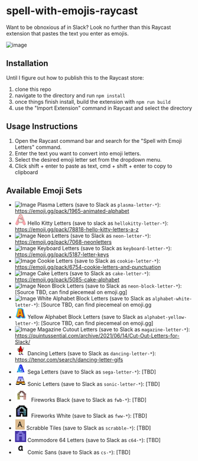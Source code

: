 # spell-with-emojis-raycast
Want to be obnoxious af in Slack? Look no further than this Raycast extension that pastes the text you enter as emojis. 

<img width="518" alt="image" src="https://github.com/user-attachments/assets/4cdeb0d9-94ad-40f9-aac2-0f44e3bbcbd8">


## Installation

Until I figure out how to publish this to the Raycast store: 

1. clone this repo
2. navigate to the directory and run `npm install`
3. once things finish install, build the extension with `npm run build`
4. use the "Import Extension" command in Raycast and select the directory

## Usage Instructions

1. Open the Raycast command bar and search for the "Spell with Emoji Letters" command.
2. Enter the text you want to convert into emoji letters.
3. Select the desired emoji letter set from the dropdown menu.
4. Click shift + enter to paste as text, cmd + shift + enter to copy to clipboard

## Available Emoji Sets

- ![Image](assets/plasma-letter-a.gif) Plasma Letters (save to Slack as `plasma-letter-*`): https://emoji.gg/pack/1965-animated-alphabet
- ![Image](assets/hellokitty-letter-a.png) Hello Kitty Letters (save to slack as `hellokitty-letter-*`): https://emoji.gg/pack/78818-hello-kitty-letters-a-z
- ![Image](assets/neon-letter-a.gif) Neon Letters (save to Slack as `neon-letter-*`): https://emoji.gg/pack/7068-neonletters
- ![Image](assets/keyboard-letter-a.png) Keyboard Letters (save to Slack as `keyboard-letter-*`): https://emoji.gg/pack/5187-letter-keys
- ![Image](assets/cookie-letter-a.png) Cookie Letters (save to Slack as `cookie-letter-*`): https://emoji.gg/pack/6754-cookie-letters-and-punctuation
- ![Image](assets/cake-letter-a.gif) Cake Letters (save to Slack as `cake-letter-*`): https://emoji.gg/pack/5085-cake-alphabet
- ![Image](assets/neon-block-letter-a.gif) Neon Block Letters (save to Slack as `neon-block-letter-*`): [Source TBD, can find piecemeal on emoji.gg]
- ![Image](assets/alphabet-white-a.png) White Alphabet Block Letters (save to Slack as `alphabet-white-letter-*`): [Source TBD, can find piecemeal on emoji.gg
- ![Image](assets/alphabet-yellow-a.png) Yellow Alphabet Block Letters (save to Slack as `alphabet-yellow-letter-*`): [Source TBD, can find piecemeal on emoji.gg]
- ![Image](assets/magazine-letter-a.png) Magazine Cutout Letters (save to Slack as `magazine-letter-*`): https://quintussential.com/archive/2021/06/14/Cut-Out-Letters-for-Slack/
- ![Image](assets/dancing-letter-a.gif) Dancing Letters (save to Slack as `dancing-letter-*`): https://tenor.com/search/dancing-letter-gifs
- ![Image](assets/sega-letter-a.gif) Sega Letters (save to Slack as `sega-letter-*`): [TBD]
- ![Image](assets/sonic-letter-a.png) Sonic Letters (save to Slack as `sonic-letter-*`): [TBD]
- ![Image](assets/fwb-a.gif) Fireworks Black (save to Slack as `fwb-*`): [TBD]
- ![Image](assets/fww-a.gif) Fireworks White (save to Slack as `fww-*`): [TBD]
- ![Image](assets/a-scrabble.jpg) Scrabble Tiles (save to Slack as `scrabble-*`): [TBD]
- ![Image](assets/c64-a.png) Commodore 64 Letters (save to Slack as `c64-*`): [TBD]
- ![Image](assets/cs-a.png) Comic Sans (save to Slack as `cs-*`): [TBD]
